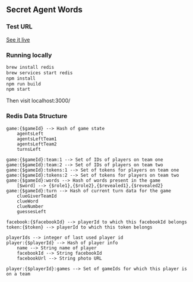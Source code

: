 ## Secret Agent Words

### Test URL

[See it live](https://secret-agent-words.herokuapp.com/)

### Running locally

```bash
brew install redis
brew services start redis
npm install
npm run build
npm start
```

Then visit localhost:3000/

### Redis Data Structure

```
game:{$gameId} --> Hash of game state
	agentsLeft
	agentsLeftTeam1
	agentsLeftTeam2
	turnsLeft

game:{$gameId}:team:1 --> Set of IDs of players on team one
game:{$gameId}:team:2 --> Set of IDs of players on team two
game:{$gameId}:tokens:1 --> Set of tokens for players on team one
game:{$gameId}:tokens:2 --> Set of tokens for players on team two
game:{$gameId}:words --> Hash of words present in the game
	[$word] --> {$role1},{$role2},{$revealed1},{$revealed2}
game:{$gameId}:turn --> Hash of current turn data for the game
	clueGiverTeamId
	clueWord
	clueNumber
	guessesLeft

facebook:{$facebookId} --> playerId to which this facebookId belongs
token:{$token} --> playerId to which this token belongs

playerIds --> integer of last used player id
player:{$playerId} --> Hash of player info
	name --> String name of player
	facebookId --> String facebookId
	facebookUrl --> String photo URL

player:{$playerId}:games --> Set of gameIds for which this player is on a team
```
